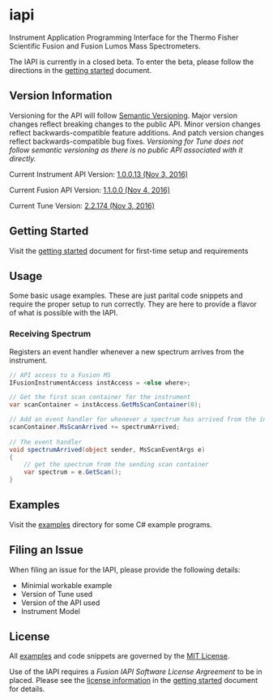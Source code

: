 # iapi
Instrument Application Programming Interface for the Thermo Fisher Scientific Fusion and Fusion Lumos Mass Spectrometers.

The IAPI is currently in a closed beta. To enter the beta, please follow the directions in the [getting started](https://github.com/thermofisherlsms/iapi/blob/master/GettingStarted.md) document. 

## Version Information

Versioning for the API will follow [Semantic Versioning](http://semver.org/). Major version changes reflect breaking changes to the public API. Minor version changes reflect backwards-compatible feature additions. And patch version changes reflect backwards-compatible bug fixes. *Versioning for Tune does not follow semantic versioning as there is no public API associated with it directly.*

Current Instrument API Version: [1.0.0.13 (Nov 3, 2016)](https://github.com/thermofisherlsms/iapi/blob/master/changelog.md#22172-nov-3-2016)

Current Fusion API Version: [1.1.0.0 (Nov 4, 2016)](https://github.com/thermofisherlsms/iapi/blob/master/changelog.md#22174-nov-4-2016)

Current Tune Version: [2.2.174 (Nov 3, 2016)](https://github.com/thermofisherlsms/iapi/blob/master/changelog.md#22174-nov-4-2016)

## Getting Started

Visit the [getting started](https://github.com/thermofisherlsms/iapi/blob/master/GettingStarted.md) document for first-time setup and requirements

## Usage

Some basic usage examples. These are just parital code snippets and require the proper setup to run correctly. They are here to provide a flavor of what is possible with the IAPI.

### Receiving Spectrum

Registers an event handler whenever a new spectrum arrives from the instrument.

```csharp
// API access to a Fusion MS
IFusionInstrumentAccess instAccess = <else where>; 

// Get the first scan container for the instrument
var scanContainer = instAccess.GetMsScanContainer(0);

// Add an event handler for whenever a spectrum has arrived from the instrument
scanContainer.MsScanArrived += spectrumArrived;
 
// The event handler
void spectrumArrived(object sender, MsScanEventArgs e)
{
	// get the spectrum from the sending scan container
	var spectrum = e.GetScan();
}

```



## Examples

Visit the [examples](https://github.com/thermofisherlsms/iapi/tree/master/examples) directory for some C# example programs.

## Filing an Issue

When filing an issue for the IAPI, please provide the following details:

* Minimial workable example
* Version of Tune used
* Version of the API used
* Instrument Model

## License

All [examples](https://github.com/thermofisherlsms/iapi/tree/master/examples) and code snippets are governed by the [MIT License](https://github.com/thermofisherlsms/iapi/blob/master/LICENSE).

Use of the IAPI requires a *Fusion IAPI Software License Argreement* to be in placed. Please see the [license information](https://github.com/thermofisherlsms/iapi/blob/master/GettingStarted.md#legal-requirements) in the [getting started](https://github.com/thermofisherlsms/iapi/blob/master/GettingStarted.md) document for details. 